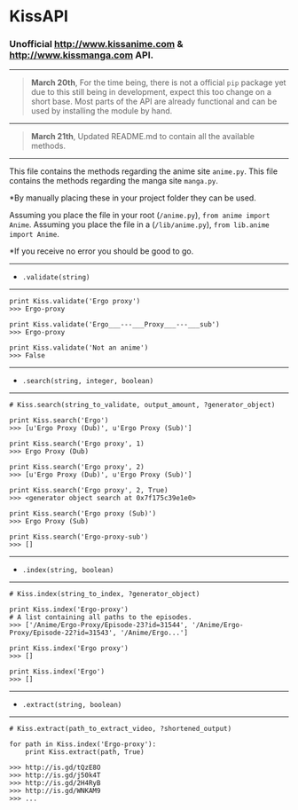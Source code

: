 
# KissAPI 

### Unofficial http://www.kissanime.com & http://www.kissmanga.com API.

--------

> **March 20th**,
> For the time being, there is not a official ```pip``` package yet due to this
> still being in development, expect this too change on a short base. Most parts
> of the API are already functional and can be used by installing the module by hand.

--------

> **March 21th**,
> Updated README.md to contain all the available methods.

--------

This file contains the methods regarding the anime site ```anime.py```.
This file contains the methods regarding the manga site ```manga.py```.

*By manually placing these in your project folder they can be used.

Assuming you place the file in your root (```/anime.py```), ```from anime import Anime```.
Assuming you place the file in a (```/lib/anime.py```), ```from lib.anime import Anime```.

*If you receive no error you should be good to go.

--------

* ```.validate(string)```

--------

```
print Kiss.validate('Ergo proxy')
>>> Ergo-proxy

print Kiss.validate('Ergo___---___Proxy___---___sub')
>>> Ergo-proxy

print Kiss.validate('Not an anime')
>>> False
```

--------

* ```.search(string, integer, boolean)```

--------

```
# Kiss.search(string_to_validate, output_amount, ?generator_object)

print Kiss.search('Ergo')
>>> [u'Ergo Proxy (Dub)', u'Ergo Proxy (Sub)']

print Kiss.search('Ergo proxy', 1)
>>> Ergo Proxy (Dub)

print Kiss.search('Ergo proxy', 2)
>>> [u'Ergo Proxy (Dub)', u'Ergo Proxy (Sub)']

print Kiss.search('Ergo proxy', 2, True)
>>> <generator object search at 0x7f175c39e1e0>

print Kiss.search('Ergo proxy (Sub)')
>>> Ergo Proxy (Sub)

print Kiss.search('Ergo-proxy-sub')
>>> []
```

--------

* ```.index(string, boolean)```

--------

```
# Kiss.index(string_to_index, ?generator_object)

print Kiss.index('Ergo-proxy')
# A list containing all paths to the episodes.
>>> ['/Anime/Ergo-Proxy/Episode-23?id=31544', '/Anime/Ergo-Proxy/Episode-22?id=31543', '/Anime/Ergo...']

print Kiss.index('Ergo proxy')
>>> []

print Kiss.index('Ergo')
>>> []
```

--------

* ```.extract(string, boolean)```

--------

```
# Kiss.extract(path_to_extract_video, ?shortened_output)

for path in Kiss.index('Ergo-proxy'):
    print Kiss.extract(path, True)

>>> http://is.gd/tQzE8O
>>> http://is.gd/j50k4T
>>> http://is.gd/2H4RyB
>>> http://is.gd/WNKAM9
>>> ...
```






